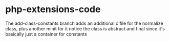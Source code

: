 php-extensions-code
===================

The add-class-constants branch adds an additional c file for the normalize class, plus another minit for it
notice the class is abstract and final since it's basically just a container for constants